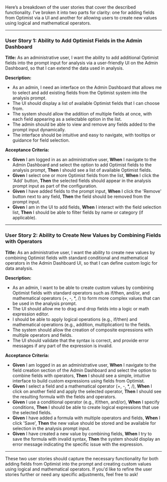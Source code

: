 Here’s a breakdown of the user stories that cover the described functionality. I’ve broken it into two parts for clarity: one for adding fields from Optimist via a UI and another for allowing users to create new values using logical and mathematical operators.

---

### **User Story 1: Ability to Add Optimist Fields in the Admin Dashboard**

**Title:** As an administrative user, I want the ability to add additional Optimist fields into the prompt input for analysis via a user-friendly UI on the Admin Dashboard, so that I can extend the data used in analysis.

**Description:**
- As an admin, I need an interface on the Admin Dashboard that allows me to select and add existing fields from the Optimist system into the analysis prompt.
- The UI should display a list of available Optimist fields that I can choose from.
- The system should allow the addition of multiple fields at once, with each field appearing as a selectable option in the list.
- The admin should be able to view and remove any fields added to the prompt input dynamically.
- The interface should be intuitive and easy to navigate, with tooltips or guidance for field selection.

**Acceptance Criteria:**
- **Given** I am logged in as an administrative user,
  **When** I navigate to the Admin Dashboard and select the option to add Optimist fields to the analysis prompt,
  **Then** I should see a list of available Optimist fields.
- **Given** I select one or more Optimist fields from the list,
  **When** I click the 'Add' button,
  **Then** the selected fields should appear in the analysis prompt input as part of the configuration.
- **Given** I have added fields to the prompt input,
  **When** I click the 'Remove' button next to any field,
  **Then** the field should be removed from the prompt input.
- **Given** I am in the UI to add fields,
  **When** I interact with the field selection list,
  **Then** I should be able to filter fields by name or category (if applicable).

---

### **User Story 2: Ability to Create New Values by Combining Fields with Operators**

**Title:** As an administrative user, I want the ability to create new values by combining Optimist fields with standard conditional and mathematical operators in the Admin Dashboard UI, so that I can define custom logic for data analysis.

**Description:**
- As an admin, I want to be able to create custom values by combining Optimist fields with standard operators such as if/then, and/or, and mathematical operators (+, -, *, /) to form more complex values that can be used in the analysis prompt.
- The UI should allow me to drag and drop fields into a logic or math expression editor.
- I should be able to apply logical operations (e.g., if/then) and mathematical operations (e.g., addition, multiplication) to the fields.
- The system should allow the creation of composite expressions with multiple operators and fields.
- The UI should validate that the syntax is correct, and provide error messages if any part of the expression is invalid.

**Acceptance Criteria:**
- **Given** I am logged in as an administrative user,
  **When** I navigate to the field creation section of the Admin Dashboard and select the option to combine fields with operators,
  **Then** I should see a simple, intuitive interface to build custom expressions using fields from Optimist.
- **Given** I select a field and a mathematical operator (+, -, *, /),
  **When** I click on another field and apply the selected operator,
  **Then** I should see the resulting formula with the fields and operators.
- **Given** I use a conditional operator (e.g., if/then, and/or),
  **When** I specify conditions, 
  **Then** I should be able to create logical expressions that use the selected fields.
- **Given** I have added a formula with multiple operators and fields,
  **When** I click 'Save',
  **Then** the new value should be stored and be available for selection in the analysis prompt input.
- **Given** I have created a new value by combining fields,
  **When** I try to save the formula with invalid syntax,
  **Then** the system should display an error message indicating the specific issue with the expression.

---

These two user stories should capture the necessary functionality for both adding fields from Optimist into the prompt and creating custom values using logical and mathematical operators. If you'd like to refine the user stories further or need any specific adjustments, feel free to ask!